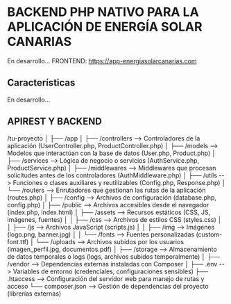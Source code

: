 # BACKEND PHP NATIVO PARA LA APLICACIÓN DE ENERGÍA SOLAR CANARIAS

En desarrollo...
FRONTEND: https://app-energiasolarcanarias.com

## Características

En desarrollo...

## APIREST Y BACKEND

/tu-proyecto
│
├── /app
│   ├── /controllers    --> Controladores de la aplicación (UserController.php, ProductController.php)
│   ├── /models         --> Modelos que interactúan con la base de datos (User.php, Product.php)
│   ├── /services       --> Lógica de negocio o servicios (AuthService.php, ProductService.php)
│   ├── /middlewares    --> Middlewares que procesan solicitudes antes de los controladores (AuthMiddleware.php)
│   ├── /utils          --> Funciones o clases auxiliares y reutilizables (Config.php, Response.php)
│   └── /routers        --> Enrutadores que gestionan las rutas de la aplicación (routes.php)
│
├── /config             --> Archivos de configuración (database.php, config.php)
│
├── /public             --> Archivos accesibles desde el navegador (index.php, index.html)
│   ├── /assets         --> Recursos estáticos (CSS, JS, imágenes, fuentes)
│   │   ├── /css        --> Archivos de estilos CSS (styles.css)
│   │   ├── /js         --> Archivos JavaScript (scripts.js)
│   │   ├── /img        --> Imágenes (logo.png, banner.jpg)
│   │   └── /fonts      --> Fuentes personalizadas (custom-font.ttf)
│   └── /uploads        --> Archivos subidos por los usuarios (imagen_perfil.jpg, documentos.pdf)
│
├── /storage            --> Almacenamiento de datos temporales o logs (logs, archivos subidos temporalmente)
│
├── /vendor             --> Dependencias externas instaladas con Composer
│
├── .env                --> Variables de entorno (credenciales, configuraciones sensibles)
├── .htaccess           --> Configuración del servidor web para manejo de rutas y acceso
└── composer.json       --> Gestión de dependencias del proyecto (librerías externas)
